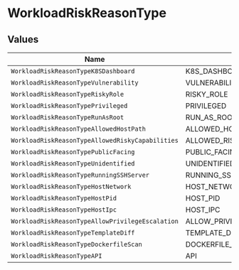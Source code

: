# WorkloadRiskReasonType


## Values

| Name                                             | Value                                            |
| ------------------------------------------------ | ------------------------------------------------ |
| `WorkloadRiskReasonTypeK8SDashboard`             | K8S_DASHBOARD                                    |
| `WorkloadRiskReasonTypeVulnerability`            | VULNERABILITY                                    |
| `WorkloadRiskReasonTypeRiskyRole`                | RISKY_ROLE                                       |
| `WorkloadRiskReasonTypePrivileged`               | PRIVILEGED                                       |
| `WorkloadRiskReasonTypeRunAsRoot`                | RUN_AS_ROOT                                      |
| `WorkloadRiskReasonTypeAllowedHostPath`          | ALLOWED_HOST_PATH                                |
| `WorkloadRiskReasonTypeAllowedRiskyCapabilities` | ALLOWED_RISKY_CAPABILITIES                       |
| `WorkloadRiskReasonTypePublicFacing`             | PUBLIC_FACING                                    |
| `WorkloadRiskReasonTypeUnidentified`             | UNIDENTIFIED                                     |
| `WorkloadRiskReasonTypeRunningSSHServer`         | RUNNING_SSH_SERVER                               |
| `WorkloadRiskReasonTypeHostNetwork`              | HOST_NETWORK                                     |
| `WorkloadRiskReasonTypeHostPid`                  | HOST_PID                                         |
| `WorkloadRiskReasonTypeHostIpc`                  | HOST_IPC                                         |
| `WorkloadRiskReasonTypeAllowPrivilegeEscalation` | ALLOW_PRIVILEGE_ESCALATION                       |
| `WorkloadRiskReasonTypeTemplateDiff`             | TEMPLATE_DIFF                                    |
| `WorkloadRiskReasonTypeDockerfileScan`           | DOCKERFILE_SCAN                                  |
| `WorkloadRiskReasonTypeAPI`                      | API                                              |